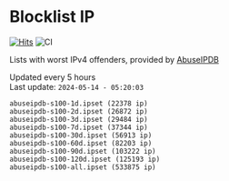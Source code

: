 # Blocklist IP

[![Hits](https://hits.seeyoufarm.com/api/count/incr/badge.svg?url=https%3A%2F%2Fgithub.com%2Fborestad%2Fblocklist-ip%2F&count_bg=%2379C83D&title_bg=%23555555&icon=&icon_color=%23E7E7E7&title=hits&edge_flat=false)](https://hits.seeyoufarm.com)  ![CI](https://img.shields.io/github/workflow/status/borestad/blocklist-ip/CI?style=flat-square)

Lists with worst IPv4 offenders, provided by [AbuseIPDB](https://www.abuseipdb.com/)

<!-- FOOTER-PLACEHOLDER -->
Updated every 5 hours<br>
Last update: `2024-05-14 - 05:20:03`
```
abuseipdb-s100-1d.ipset (22378 ip)
abuseipdb-s100-2d.ipset (26872 ip)
abuseipdb-s100-3d.ipset (29484 ip)
abuseipdb-s100-7d.ipset (37344 ip)
abuseipdb-s100-30d.ipset (56913 ip)
abuseipdb-s100-60d.ipset (82203 ip)
abuseipdb-s100-90d.ipset (103222 ip)
abuseipdb-s100-120d.ipset (125193 ip)
abuseipdb-s100-all.ipset (533875 ip)
```
